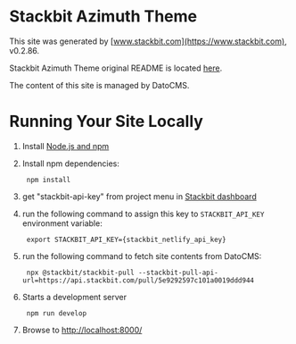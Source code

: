 # Stackbit Azimuth Theme

This site was generated by [www.stackbit.com](https://www.stackbit.com), v0.2.86.

Stackbit Azimuth Theme original README is located [here](./README.theme.md).

The content of this site is managed by DatoCMS.

# Running Your Site Locally

1. Install [Node.js and npm](https://nodejs.org/en/)

1. Install npm dependencies:

        npm install

1. get "stackbit-api-key" from project menu in [Stackbit dashboard](https://app.stackbit.com/dashboard)

1. run the following command to assign this key to `STACKBIT_API_KEY` environment variable:

        export STACKBIT_API_KEY={stackbit_netlify_api_key}

1. run the following command to fetch site contents from DatoCMS:

        npx @stackbit/stackbit-pull --stackbit-pull-api-url=https://api.stackbit.com/pull/5e9292597c101a0019ddd944

1. Starts a development server

        npm run develop

1. Browse to [http://localhost:8000/](http://localhost:8000/)
